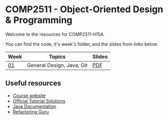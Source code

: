 # COMP2511 - Object-Oriented Design & Programming

Welcome to the resources for COMP2511 H15A.

You can find the code, it's week's folder, and the slides from links below.

| Week            | Topics                    | Slides                                             |
| --------------- | ------------------------- | -------------------------------------------------- |
| [01](./week01/) | General Design, Java, Git | [PDF](./week01/COMP2511%2024T2%20-%20Week%201.pdf) |

## Useful resources

- [Course website](https://webcms3.cse.unsw.edu.au/COMP2511/24T2/)
- [Official Tutorial Solutions](https://webcms3.cse.unsw.edu.au/COMP2511/24T2/resources/100204)
- [Java Documentation](https://docs.oracle.com/en/java/javase/17/)
- [Refactoring Guru](https://refactoring.guru/)
